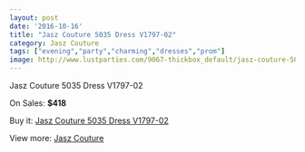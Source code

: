 ```yaml
---
layout: post
date: '2016-10-16'
title: "Jasz Couture 5035 Dress V1797-02"
category: Jasz Couture
tags: ["evening","party","charming","dresses","prom"]
image: http://www.lustparties.com/9067-thickbox_default/jasz-couture-5035-dress-v1797-02.jpg
---
```

Jasz Couture 5035 Dress V1797-02

On Sales: **$418**
<a href="https://www.lustparties.com/en/jasz-couture/3155-jasz-couture-5035-dress-v1797-02.html"><amp-img layout="responsive" width="600" height="600" src="//www.lustparties.com/9067-thickbox_default/jasz-couture-5035-dress-v1797-02.jpg" alt="Jasz Couture 5035 Dress V1797-02 0" /></a>
<a href="https://www.lustparties.com/en/jasz-couture/3155-jasz-couture-5035-dress-v1797-02.html"><amp-img layout="responsive" width="600" height="600" src="//www.lustparties.com/9068-thickbox_default/jasz-couture-5035-dress-v1797-02.jpg" alt="Jasz Couture 5035 Dress V1797-02 1" /></a>

Buy it: [Jasz Couture 5035 Dress V1797-02](https://www.lustparties.com/en/jasz-couture/3155-jasz-couture-5035-dress-v1797-02.html "Jasz Couture 5035 Dress V1797-02")

View more: [Jasz Couture](https://www.lustparties.com/en/9-jasz-couture "Jasz Couture")